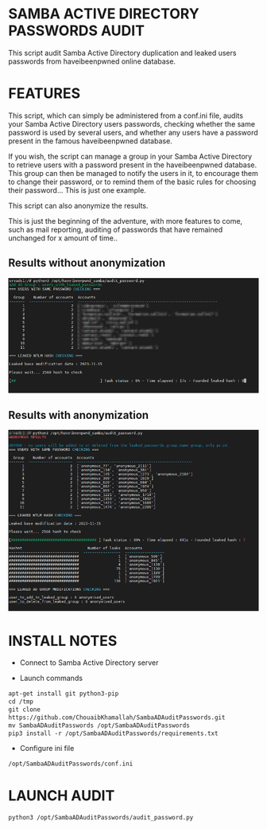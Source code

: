 # SAMBA ACTIVE DIRECTORY PASSWORDS AUDIT

This script audit Samba Active Directory duplication and leaked users passwords from haveibeenpwned online database.

# FEATURES

This script, which can simply be administered from a conf.ini file, audits your Samba Active Directory users passwords, checking whether the same password is used by several users, and whether any users have a password present in the famous haveibeenpwned database. 

If you wish, the script can manage a group in your Samba Active Directory to retrieve users with a password present in the haveibeenpwned database. This group can then be managed to notify the users in it, to encourage them to change their password, or to remind them of the basic rules for choosing their password... This is just one example. 

This script can also anonymize the results. 

This is just the beginning of the adventure, with more features to come, such as mail reporting, auditing of passwords that have remained unchanged for x amount of time..

## Results without anonymization

![alt text](https://github.com/ChouaibKhamallah/SambaADAuditPasswords/blob/main/example.png?raw=true)

## Results with anonymization

![alt text](https://github.com/ChouaibKhamallah/SambaADAuditPasswords/blob/main/example_anonymization.png?raw=true)

# INSTALL NOTES

- Connect to Samba Active Directory server

- Launch commands

```
apt-get install git python3-pip
cd /tmp
git clone https://github.com/ChouaibKhamallah/SambaADAuditPasswords.git
mv SambaADAuditPasswords /opt/SambaADAuditPasswords
pip3 install -r /opt/SambaADAuditPasswords/requirements.txt
```

- Configure ini file

```
/opt/SambaADAuditPasswords/conf.ini
```

# LAUNCH AUDIT

```
python3 /opt/SambaADAuditPasswords/audit_password.py
```
